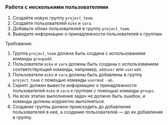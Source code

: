 
### Работа с несколькими пользователями

1. Создайте новую группу `project_team`.
2. Создайте пользователей `mike` и `sara`.
3. Добавьте обоих пользователей в группу `project_team`.
4. Выведите информацию о принадлежности пользователей к группам.

Требования:
1. Группа `project_team` должна быть создана с использованием команды `groupadd`.
2. Пользователи `mike` и `sara` должны быть созданы с использованием соответствующей команды, например, `adduser` или `useradd`.
3. Пользователи `mike` и `sara` должны быть добавлены в группу `project_team` с помощью команды `usermod -aG`.
4. Скрипт должен вывести информацию о принадлежности пользователей `mike` и `sara` к группам с помощью команды `groups`.
5. На всех этапах выполнения задач не должно быть ошибок, и команды должны корректно выполняться.
6. Создание группы должно происходить до добавления пользователей в неё, а создание пользователей — до их добавления в группу.